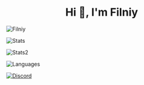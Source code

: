 <h1 align="center">Hi 👋, I'm Filniy</h1>
<p> <img src="https://komarev.com/ghpvc/?username=Filniy&label=Profile%20views&color=0e75b6&style=flat" alt="Filniy" /> </p>
<p> <img alt="Stats" src="https://github-readme-stats.vercel.app/api?username=Filniy&count_private=true&show_icons=true&show_icons=true&theme=outrun" /> </p>
<p> <img alt="Stats2" src="https://github-readme-streak-stats.herokuapp.com/?user=Filniy&theme=dracula" /> </p>
<p> <img alt="Languages" src="https://github-readme-stats.vercel.app/api/top-langs/?username=Filniy&layout=compact&langs_count=10&show_icons=true&theme=outrun" /> </p>
<a href="https://discord.com/users/617359404848906250"><img src="https://lanyard.cnrad.dev/api/617359404848906250?borderRadius=20px&bg=00000000&idleMessage=Probably%20doing%20something%20else..." alt="Discord" /></a>
<!--
**Filniy/Filniy** is a ✨ _special_ ✨ repository because its `README.md` (this file) appears on your GitHub profile.

Here are some ideas to get you started:

- 🔭 I’m currently working on ...
- 🌱 I’m currently learning ...
- 👯 I’m looking to collaborate on ...
- 🤔 I’m looking for help with ...
- 💬 Ask me about ...
- 📫 How to reach me: ...
- 😄 Pronouns: ...
- ⚡ Fun fact: ...
-->
